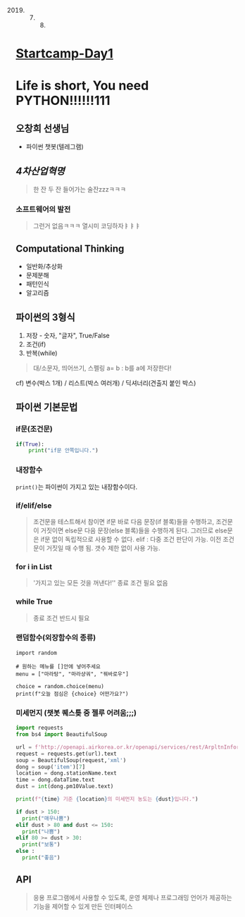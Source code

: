 2019. 07. 08.
# <u>Startcamp-Day1</u>
# Life is short, You need PYTHON!!!!!!111

## 오창희 선생님

- 파이썬 챗봇(텔레그램)

## *4차산업혁명*
> 한 잔 두 잔 들어가는 술잔zzzㅋㅋㅋ

### 소프트웨어의 발전
> 그런거 없음ㅋㅋㅋ 열시미 코딩하자ㅑㅑㅑ

## Computational Thinking
- 일반화/추상화
- 문제분해
- 패턴인식
- 알고리즘

## 파이썬의 3형식
1. 저장 - 숫자, "글자",  True/False
2. 조건(if)
3. 반복(while)
> 대/소문자, 띄어쓰기, 스펠링
> a= b : b를 a에 저장한다!

cf) 변수(박스 1개) / 리스트(박스 여러개) / 딕셔너리(견출지 붙인 박스)

## 파이썬 기본문법

### if문(조건문)
```python
if(True):
	print("if문 안쪽입니다.")
```

### 내장함수
`print()`는 파이썬이 가지고 있는 내장함수이다.

###  if/elif/else

> 조건문을 테스트해서 참이면 if문 바로 다음 문장(if 블록)들을 수행하고, 조건문이 거짓이면 else문 다음 문장(else 블록)들을 수행하게 된다. 그러므로 else문은 if문 없이 독립적으로 사용할 수 없다.
> elif : 다중 조건 판단이 가능. 이전 조건문이 거짓일 때 수행 됨. 갯수 제한 없이 사용 가능.

### for i in List
> '가지고 있는 모든 것을 꺼낸다!''
> 종료 조건 필요 없음

### while True
> 종료 조건 반드시 필요
> 

### 랜덤함수(외장함수의 종류)
```
import random

# 원하는 메뉴를 []안에 넣어주세요
menu = ["마라탕", "마라샹궈", "꿔바로우"]

choice = random.choice(menu)
print(f"오늘 점심은 {choice} 어떤가요?")
```

### 미세먼지 (챗봇 퀘스틎 중 젤루 어려움;;;)
```python
import requests
from bs4 import BeautifulSoup

url = f'http://openapi.airkorea.or.kr/openapi/services/rest/ArpltnInforInqireSvc/getCtprvnRltmMesureDnsty?serviceKey={key}&numOfRows=10&pageSize=10&pageNo=1&startPage=1&sidoName=%EA%B4%91%EC%A3%BC&ver=1.6'
request = requests.get(url).text
soup = BeautifulSoup(request,'xml')
dong = soup('item')[7]
location = dong.stationName.text
time = dong.dataTime.text
dust = int(dong.pm10Value.text)

print(f"{time} 기준 {location}의 미세먼지 농도는 {dust}입니다.")

if dust > 150:
  print("매우나쁨")
elif dust > 80 and dust <= 150:
  print("나쁨")
elif 80 >= dust > 30:
  print("보통")
else :
  print("좋음")
```


## API
> 응용 프로그램에서 사용할 수 있도록, 운영 체제나 프로그래밍 언어가 제공하는 기능을 제어할 수 있게 만든 인터페이스

